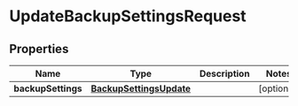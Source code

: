 

# UpdateBackupSettingsRequest


## Properties

| Name | Type | Description | Notes |
|------------ | ------------- | ------------- | -------------|
|**backupSettings** | [**BackupSettingsUpdate**](BackupSettingsUpdate.md) |  |  [optional] |



